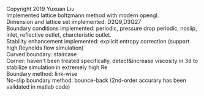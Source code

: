Copyright 2019 Yuxuan Liu  
Implemented lattice boltzmann method with modern opengl.  
Dimension and lattice set implemented: D2Q9,D3Q27  
Boundary conditions implemented: periodic, pressure drop periodic, noslip, inlet, reflective outlet, charcteristic outlet.  
Stability enhancement implemented: explicit entropy correction (support high Reynolds flow simulation)  
Curved boundary: staircase  
Corner: haven't been treated specifically, detect&increase viscosity in 3d to stabilize simulation in extremely high Re  
Boundary method: link-wise  
No-slip boundary method: bounce-back (2nd-order accurary has been validated in matlab code)  
